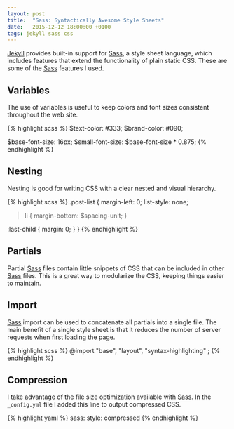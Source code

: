 ```yaml
---
layout: post
title:  "Sass: Syntactically Awesome Style Sheets"
date:   2015-12-12 18:00:00 +0100
tags: jekyll sass css
---
```

[Jekyll][jekyll] provides built-in support for [Sass][sass], a style sheet language, which includes features that extend the functionality of plain static CSS. These are some of the [Sass][sass] features I used.

<!--more-->

## Variables
The use of variables is useful to keep colors and font sizes consistent throughout the web site.

{% highlight scss %}
$text-color: #333;
$brand-color: #090;

$base-font-size: 16px;
$small-font-size: $base-font-size * 0.875;
{% endhighlight %}

## Nesting
Nesting is good for writing CSS with a clear nested and visual hierarchy.

{% highlight scss %}
.post-list {
  margin-left: 0;
  list-style: none;

  > li {
    margin-bottom: $spacing-unit;
  }

  :last-child {
    margin: 0;
  }
}
{% endhighlight %}

## Partials
Partial [Sass][sass] files contain little snippets of CSS that can be included in other [Sass][sass] files. This is a great way to modularize the CSS, keeping things easier to maintain. 

## Import
[Sass][sass] import can be used to concatenate all partials into a single file. The main benefit of a single style sheet is that it reduces the number of server requests when first loading the page.

{% highlight scss %}
@import
        "base",
        "layout",
        "syntax-highlighting"
;
{% endhighlight %}

## Compression
I take advantage of the file size optimization available with [Sass][sass]. In the `_config.yml` file I added this line to output compressed CSS.

{% highlight yaml %}
sass:
  style: compressed
{% endhighlight %}

[jekyll]: https://jekyllrb.com/
[sass]: http://sass-lang.com/

